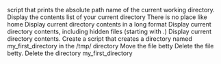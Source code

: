 script that prints the absolute path name of the current working directory.
Display the contents list of your current directory
There is no place like home
Display current directory contents in a long format
Display current directory contents, including hidden files (starting with .)
Display current directory contents.
Create a script that creates a directory named my_first_directory in the /tmp/ directory
Move the file betty
Delete the file betty.
Delete the directory my_first_directory
